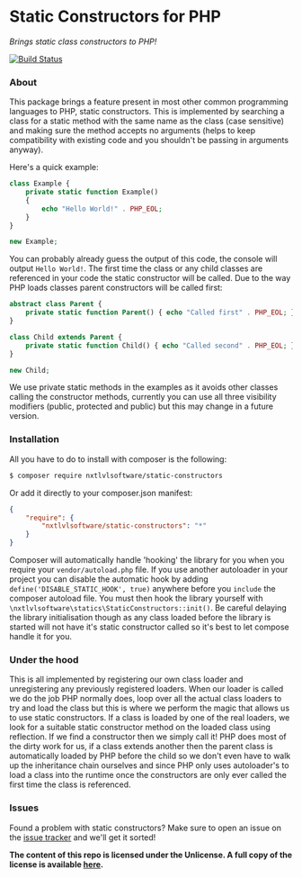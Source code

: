 Static Constructors for PHP
===============
_Brings static class constructors to PHP!_

[![Build Status](https://travis-ci.org/NxtLvLSoftware/php-static-constructors.svg?branch=master)](https://travis-ci.org/NxtLvLSoftware/php-static-constructors)

### About

This package brings a feature present in most other common programming languages to PHP, static constructors. This is
implemented by searching a class for a static method with the same name as the class (case sensitive) and making sure the
method accepts no arguments (helps to keep compatibility with existing code and you shouldn't be passing in arguments anyway).

Here's a quick example:
```php
class Example {
    private static function Example()
    {
        echo "Hello World!" . PHP_EOL;
    }
}

new Example;
```

You can probably already guess the output of this code, the console will output `Hello World!`. The first time the class
or any child classes are referenced in your code the static constructor will be called. Due to the way PHP loads classes
parent constructors will be called first:

```php
abstract class Parent {
    private static function Parent() { echo "Called first" . PHP_EOL; }
}

class Child extends Parent {
    private static function Child() { echo "Called second" . PHP_EOL; }
}

new Child;
```

We use private static methods in the examples as it avoids other classes calling the constructor methods, currently you
can use all three visibility modifiers (public, protected and public) but this may change in a future version.

### Installation

All you have to do to install with composer is the following:

```bash
$ composer require nxtlvlsoftware/static-constructors
```

Or add it directly to your composer.json manifest:

```json
{
    "require": {
        "nxtlvlsoftware/static-constructors": "*"
    }
}
```

Composer will automatically handle 'hooking' the library for you when you require your `vendor/autoload.php` file. If you
use another autoloader in your project you can disable the automatic hook by adding `define('DISABLE_STATIC_HOOK', true)`
anywhere before you `include` the composer autoload file. You must then hook the library yourself with `\nxtlvlsoftware\statics\StaticConstructors::init()`.
Be careful delaying the library initialisation though as any class loaded before the library is started will not have it's
static constructor called so it's best to let compose handle it for you.

### Under the hood

This is all implemented by registering our own class loader and unregistering any previously registered loaders. When our
loader is called we do the job PHP normally does, loop over all the actual class loaders to try and load the class but
this is where we perform the magic that allows us to use static constructors. If a class is loaded by one of the real
loaders, we look for a suitable static constructor method on the loaded class using reflection. If we find a constructor
then we simply call it! PHP does most of the dirty work for us, if a class extends another then the parent class is automatically
loaded by PHP before the child so we don't even have to walk up the inheritance chain ourselves and since PHP only uses
autoloader's to load a class into the runtime once the constructors are only ever called the first time the class is referenced.

### Issues

Found a problem with static constructors? Make sure to open an issue on the [issue tracker](https://github.com/NxtLvLSoftware/php-static-constructors/issues) and we'll get it sorted!


__The content of this repo is licensed under the Unlicense. A full copy of the license is available [here](LICENSE).__